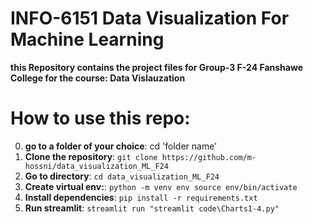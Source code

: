 #   INFO-6151 Data Visualization For Machine Learning

**this Repository contains the project files for Group-3 F-24 Fanshawe College for the course: Data Vislauzation**

# How to use this repo:
0. **go to a folder of your choice**: cd 'folder name'
1. **Clone the repository**: ``` git clone https://github.com/m-hossni/data_visualization_ML_F24 ```
2. **Go to directory**:  ``` cd data_visualization_ML_F24 ```
3. **Create virtual env:**:  ``` python -m venv env source env/bin/activate ```
4. **Install dependencies**: ``` pip install -r requirements.txt ```
5. **Run streamlit**: ``` streamlit run "streamlit code\Charts1-4.py" ```
